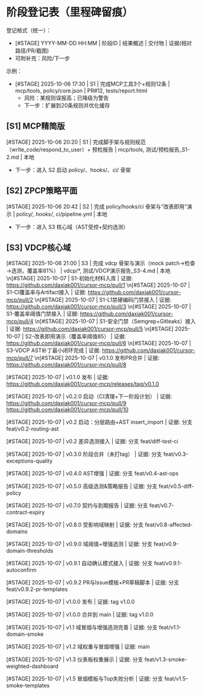 # 阶段登记表（里程碑留痕）

登记格式（统一）：
- [#STAGE] YYYY-MM-DD HH:MM | 阶段ID | 结果概述 | 交付物 | 证据(相对路径/PR/截图)
- 可附补充：风险/下一步

示例：
- [#STAGE] 2025-10-06 17:30 | S1 | 完成MCP工具3个+规则12条 | mcp/tools, policy/core.json | PR#12, tests/report.html
  - 风险：某规则误报高；已降级为警告
  - 下一步：扩展到20条规则并优化缓存

## [S1] MCP精简版
[#STAGE] 2025-10-06 20:20 | S1 | 完成脚手架与规则规范（write_code/respond_to_user）+ 预检报告 | mcp/tools, 测试/预检报告_S1-2.md | 本地
  - 下一步：进入 S2 启动 policy/、hooks/、ci/ 骨架

## [S2] ZPCP策略平面
[#STAGE] 2025-10-06 20:42 | S2 | 完成 policy/hooks/ci 骨架与“改表即用”演示 | policy/*, hooks/*, ci/pipeline.yml | 本地
  - 下一步：进入 S3 核心域（AST受控+契约选测）

## [S3] VDCP核心域
[#STAGE] 2025-10-06 21:00 | S3 | 完成 vdcp 骨架与演示（mock patch→检查→选测，覆盖率81%） | vdcp/*, 测试/VDCP演示报告_S3-4.md | 本地
\n[#STAGE] 2025-10-07 | S1-初始化材料入库 | 证据: https://github.com/daxiak001/cursor-mcp/pull/1
\n[#STAGE] 2025-10-07 | S1-CI覆盖率与Artifact接入 | 证据: https://github.com/daxiak001/cursor-mcp/pull/2
\n[#STAGE] 2025-10-07 | S1-L1禁硬编码门禁接入 | 证据: https://github.com/daxiak001/cursor-mcp/pull/3
\n[#STAGE] 2025-10-07 | S1-覆盖率阈值门禁接入 | 证据: https://github.com/daxiak001/cursor-mcp/pull/4
\n[#STAGE] 2025-10-07 | S1-安全门禁（Semgrep+Gitleaks）接入 | 证据: https://github.com/daxiak001/cursor-mcp/pull/5
\n[#STAGE] 2025-10-07 | S2-改表即用演示（覆盖率阈值85） | 证据: https://github.com/daxiak001/cursor-mcp/pull/6
\n[#STAGE] 2025-10-07 | S3-VDCP AST补丁最小闭环完成 | 证据: https://github.com/daxiak001/cursor-mcp/pull/7
\n[#STAGE] 2025-10-07 | v0.1.0 发布PR合并 | 证据: https://github.com/daxiak001/cursor-mcp/pull/8

[#STAGE] 2025-10-07 | v0.1.0 发布 | 证据: https://github.com/daxiak001/cursor-mcp/releases/tag/v0.1.0

[#STAGE] 2025-10-07 | v0.2.0 启动（CI清理+下一阶段计划） | 证据: https://github.com/daxiak001/cursor-mcp/pull/9 https://github.com/daxiak001/cursor-mcp/pull/10

[#STAGE] 2025-10-07 | v0.2 启动：分层路由+AST insert_import | 证据: 分支 feat/v0.2-routing-ast

[#STAGE] 2025-10-07 | v0.2 差异选测接入 | 证据: 分支 feat/diff-test-ci

[#STAGE] 2025-10-07 | v0.3.0 阶段合并（未打tag） | 证据: 分支 feat/v0.3-exceptions-quality

[#STAGE] 2025-10-07 | v0.4.0 AST增强 | 证据: 分支 feat/v0.4-ast-ops

[#STAGE] 2025-10-07 | v0.5.0 高级选测&策略报告 | 证据: 分支 feat/v0.5-diff-policy

[#STAGE] 2025-10-07 | v0.7.0 契约与到期报告 | 证据: 分支 feat/v0.7-contract-expiry

[#STAGE] 2025-10-07 | v0.8.0 受影响域映射 | 证据: 分支 feat/v0.8-affected-domains

[#STAGE] 2025-10-07 | v0.9.0 域阈值+增强选测 | 证据: 分支 feat/v0.9-domain-thresholds

[#STAGE] 2025-10-07 | v0.9.1 自动确认模式接入 | 证据: 分支 feat/v0.9.1-autoconfirm

[#STAGE] 2025-10-07 | v0.9.2 PR与Issue模板+PR草稿脚本 | 证据: 分支 feat/v0.9.2-pr-templates

[#STAGE] 2025-10-07 | v1.0.0 发布 | 证据: tag v1.0.0

[#STAGE] 2025-10-07 | v1.0.0 合并到 main | 证据: tag v1.0.0

[#STAGE] 2025-10-07 | v1.1 域冒烟与增强选测完善 | 证据: 分支 feat/v1.1-domain-smoke

[#STAGE] 2025-10-07 | v1.2 域权重与冒烟增强 | 证据: main

[#STAGE] 2025-10-07 | v1.3 仪表板权重展示 | 证据: 分支 feat/v1.3-smoke-weighted-dashboard

[#STAGE] 2025-10-07 | v1.5 冒烟模板与Top失败分析 | 证据: 分支 feat/v1.5-smoke-templates

